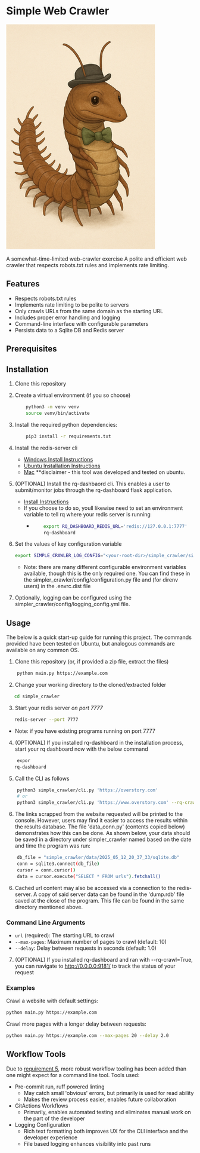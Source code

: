 # Simple Web Crawler
<img src="docs/MrCrawly.png" width="400">

A somewhat-time-limited web-crawler exercise
A polite and efficient web crawler that respects robots.txt rules and implements rate limiting.

## Features

- Respects robots.txt rules
- Implements rate limiting to be polite to servers
- Only crawls URLs from the same domain as the starting URL
- Includes proper error handling and logging
- Command-line interface with configurable parameters
- Persists data to a Sqlite DB and Redis server

## Prerequisites

## Installation

1. Clone this repository
2. Create a virtual environment (if you so choose)
    ```bash
        python3 -m venv venv
        source venv/bin/activate
    ```
3. Install the required python dependencies:
    ```bash
        pip3 install -r requirements.txt
    ```
4. Install the redis-server cli
   - [Windows Install Instructions](https://redis.io/docs/latest/operate/oss_and_stack/install/archive/install-redis/install-redis-on-windows/)
   - [Ubuntu Installation Instructions](https://redis.io/docs/latest/operate/oss_and_stack/install/archive/install-redis/install-redis-on-linux/)
   - [Mac](https://redis.io/docs/latest/operate/oss_and_stack/install/archive/install-redis/install-redis-on-mac-os/)
    **disclaimer - this tool was developed and tested on ubuntu.

5. (OPTIONAL) Install the rq-dashbaord cli. This enables a user to submit/monitor jobs through the rq-dashboard flask application.
   - [Install Instructions](https://python-rq.org/docs/monitoring/)
    - If you choose to do so, youll likewise need to set an environment variable to tell rq where your redis server is running
      - ```bash
            export RQ_DASHBOARD_REDIS_URL='redis://127.0.0.1:7777'
            rq-dashboard
        ```

6. Set the values of key configuration variable
    ```bash
    export SIMPLE_CRAWLER_LOG_CONFIG="<your-root-dir>/simple_crawler/simple_crawler/config/logging_config.yml"
    ```
    - Note: there are many different configurable environment variables available, though this is the only required one. You can find these in the simpler_crawler/config/configuration.py file and (for direnv users) in the .envrc.dist file

7. Optionally, logging can be configured using the simpler_crawler/config/logging_config.yml file.


## Usage
The below is a quick start-up guide for running this project. The commands provided have been tested on Ubuntu, but analogous commands are available on any common OS.

1. Clone this repository (or, if provided a zip file, extract the files)
```bash
    python main.py https://example.com
```
2. Change your working directory to the cloned/extracted folder
```bash
   cd simple_crawler
```
3. Start your redis server *on port 7777*
```bash
   redis-server --port 7777
```
   - Note: if you have existing programs running on port 7777

4. (OPTIONAL) If you installed rq-dashboard in the installation process, start your rq dashboard now with the below command
```bash
    expor
   rq-dashboard
```

5. Call the CLI as follows
```bash
    python3 simple_crawler/cli.py 'https://overstory.com'
    # or
    python3 simple_crawler/cli.py 'https://www.overstory.com' --rq-crawl=True #to run within the rq-dashbaord wrapper
```
6. The links scrapped from the website requested will be printed to the console. However, users may find it easier to access the results within the results database. The file 'data_conn.py' (contents copied below) demonstrates how this can be done. As shown below, your data should be saved in a directory under simpler_crawler named based on the date and time the program was run:
```bash
    db_file = "simple_crawler/data/2025_05_12_20_37_33/sqlite.db"
    conn = sqlite3.connect(db_file)
    cursor = conn.cursor()
    data = cursor.execute("SELECT * FROM urls").fetchall()
```
6. Cached url content may also be accessed via a connection to the redis-server. A copy of said server data can be found in the 'dump.rdb' file saved at the close of the program. This file can be found in the same directory mentioned above.

### Command Line Arguments

- `url` (required): The starting URL to crawl
- `--max-pages`: Maximum number of pages to crawl (default: 10)
- `--delay`: Delay between requests in seconds (default: 1.0)

7. (OPTIONAL) If you installed rq-dashboard and ran with --rq-crawl=True, you can navigate to http://0.0.0.0:9181/ to track the status of your request



### Examples

Crawl a website with default settings:
```bash
python main.py https://example.com
```

Crawl more pages with a longer delay between requests:
```bash
python main.py https://example.com --max-pages 20 --delay 2.0
```

## Workflow Tools
Due to [requirement 5](#high-level-requirements), more robust workflow tooling has been added than one might expect for a command line tool. Tools used:

- Pre-commit run, ruff powered linting
  - May catch small 'obvious' errors, but primarily is used for read ability
  - Makes the review process easier, enables future collaboration
- GitActions Workflows
  - Primarily, enables automated testing and eliminates manual work on the part of the developer
- Logging Configuration
  - Rich text formatting both improves UX for the CLI interface and the developer experience
  - File based logging enhances visibility into past runs
